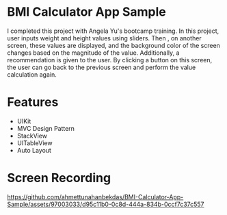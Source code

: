 # BMI Calculator App Sample

I completed this project with Angela Yu's bootcamp training. In this project, user inputs weight and height values using sliders. Then
, on another screen, these values are displayed, and the background color of the screen changes based on the magnitude of the value. 
Additionally, a recommendation is given to the user.
By clicking a button on this screen, the user can go back to the previous screen and perform the value calculation again.

# Features

- UIKit
- MVC Design Pattern
- StackView
- UITableView
- Auto Layout

# Screen Recording

https://github.com/ahmettunahanbekdas/BMI-Calculator-App-Sample/assets/97003033/d95c11b0-0c8d-444a-834b-0ccf7c37c557

